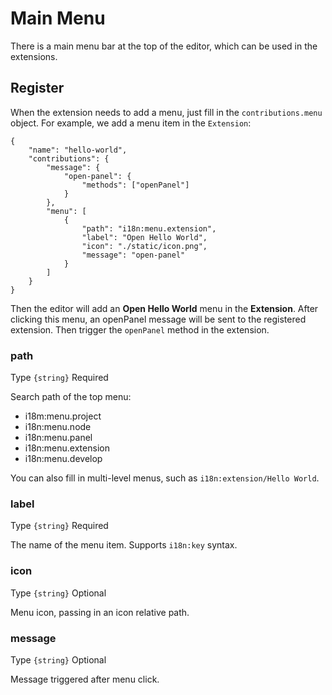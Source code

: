 # Main Menu

There is a main menu bar at the top of the editor, which can be used in the extensions.

## Register

When the extension needs to add a menu, just fill in the `contributions.menu` object. For example, we add a menu item in the `Extension`:

```jaon
{
    "name": "hello-world",
    "contributions": {
        "message": {
            "open-panel": {
                "methods": ["openPanel"]
            }
        },
        "menu": [
            {
                "path": "i18n:menu.extension",
                "label": "Open Hello World",
                "icon": "./static/icon.png",
                "message": "open-panel"
            }
        ]
    }
}
```

Then the editor will add an **Open Hello World** menu in the **Extension**. After clicking this menu, an openPanel message will be sent to the registered extension. Then trigger the `openPanel` method in the extension.

### path

Type `{string}` Required

Search path of the top menu:

- i18m:menu.project
- i18n:menu.node
- i18n:menu.panel
- i18n:menu.extension
- i18n:menu.develop

You can also fill in multi-level menus, such as `i18n:extension/Hello World`.

### label

Type `{string}` Required

The name of the menu item.
Supports `i18n:key` syntax.

### icon

Type `{string}` Optional

Menu icon, passing in an icon relative path.

### message

Type `{string}` Optional

Message triggered after menu click.
